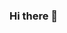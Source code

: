 ### Hi there 👋

<!--
**Rachel2004/Rachel2004** is a ✨ _special_ ✨ repository because its `README.md` (this file) appears on your GitHub profile.

Here are some ideas to get you started:

- 🌱 I’m currently learning HTML,CSS and JavaScript
- 😄 Pronouns: she/her
-->
